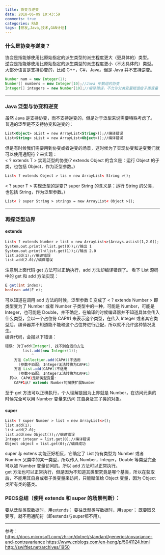 ```yaml
---
title: 协变与逆变
date: 2018-06-09 10:43:59
comments: true
categories: R&D
tags: [研发,Java,技术,GAN计划]
---
```


### 什么是协变与逆变？  
协变是指能够使用比原始指定的派生类型的派生程度更大（更具体的）类型。  
逆变是指能够使用比原始指定的派生类型的派生程度更小（不太具体的）类型。  
大部分语言是支持协变的，比如 C++，C#，Java。但是 Java 并不支持逆变。<!--more-->  
```java
Number num = new Integer(1);
Number[] numbers = new Integer[10];//Java 中数组的协变
Integer[] integers = new Number[10];//编译错误，不允许父类变量赋值给子类变量
```

---
### Java 泛型与协变和逆变  
虽然 Java 是支持协变，而不支持逆变的，但是对于泛型来说需要特殊考虑了。  
普通的泛型是不支持协变和逆变的：  
```xml
List<Object> oList = new ArrayList<String>();//编译错误
List<String> sList = new ArrayList<Object>();//编译错误
```

但是有时候我们需要用到协变或者逆变的场景，这时候为了实现协变和逆变我们就可以使用通配符 ? 来实现：  
&lt; ? extends T &gt; 实现泛型的协变(? extends Object 的含义是：运行 Object 的子类，也包括 Object，作为泛型参数。) 

```xml
List< ? extends Object > lis = new ArrayList< String >();
```

&lt; ? super T &gt; 实现泛型的逆变(? super String 的含义是：运行 String 的父类，也包括 String，作为泛型参数。)  
```xml
List< ? super String > strings = new ArrayList< Object >();
```

---

### 再探泛型边界
#### extends
```xml
List< ? extends Number > list = new ArrayList<>(Arrays.asList(1,2.0));
System.out.println(list.get(0));//输出 1
System.out.println(list.get(1));//输出 2.0
list.add(1);//编译错误
list.add(2.0)//编译错误
```
注意到上面代码 get 方法可以正确执行，add 方法却编译错误了。
看下 List 源码中的 get 和 add 方法实现：  
```java
E get(int index);
boolean add(E e);
```
可以知道在调用 add 方法的时候，泛型参数 E 变成了 &lt; ? extends Number &gt; 即类型变为了 Number 或者 Number 子类型中的一种，可能是 Number，可能是 Integer，也可能是 Double，并不确定，在编译的时候编译器并不知道具体会传入什么类型，会以一个占位符 CAP#1 来表示这个类型，在传入 Integer 或者其它类型后，编译器并不知道能不能和这个占位符进行匹配，所以就不允许这种情况发生。  
编译代码，会报以下错误：  
```java
错误: 对于add(Integer), 找不到合适的方法
        list.add(new Integer(1));
            ^
    方法 Collection.add(CAP#1)不适用
      (参数不匹配; Integer无法转换为CAP#1)
    方法 List.add(CAP#1)不适用
      (参数不匹配; Integer无法转换为CAP#1)
  其中, CAP#1是新类型变量:
    CAP#1从? extends Number的捕获扩展Number
```
至于 get 方法可以正确执行，个人理解是因为上界就是 Number，在访问元素的时候完全可以用 Number 变量来访问 其自身及其子类的对象。  

#### super
```xml
List< ? super Number > list = new ArrayList<>();
list.add(1);
list.add(2.0);
list.add(new Object());//编译错误
Integer integer = list.get(0);//编译错误
Object object = list.get(0);//编译成功
```
super 与 extens 功能正好相反，它确定了 List 持有类型为 Number 或者 Number 父类中的某一类型，所以传入 Number，Integer，Double 等类型完全可以被 Number 变量访问的。所以 add 方法可以正常执行。  
get 方法也可以正常执行，但是因为不知道其类型究竟是哪个基类，所以在获取后，不能用其自身或者子类变量来访问，只能赋值给 Object 变量，因为 Object 类所有类的基类。  

### PECS总结（使用 extends 和 super 的场景判断）：
要从泛型类取数据时，用extends；
要往泛型类写数据时，用super；
既要取又要写，就不用通配符（即extends与super都不用）。

---

参考：  
https://docs.microsoft.com/zh-cn/dotnet/standard/generics/covariance-and-contravariance
https://www.cnblogs.com/en-heng/p/5041124.html
http://swiftlet.net/archives/1950